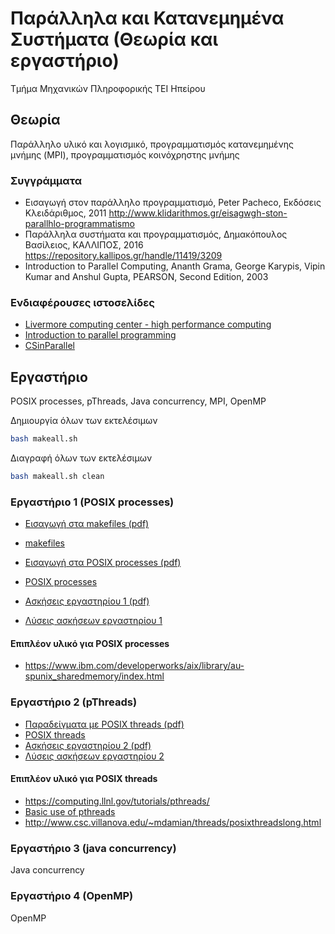 # Παράλληλα και Κατανεμημένα Συστήματα (Θεωρία και εργαστήριο)

Τμήμα Μηχανικών Πληροφορικής ΤΕΙ Ηπείρου

## Θεωρία

Παράλληλο υλικό και λογισμικό, προγραμματισμός κατανεμημένης μνήμης (MPI), προγραμματισμός κοινόχρηστης μνήμης

### Συγγράμματα

* Εισαγωγή στον παράλληλο προγραμματισμό, Peter Pacheco, Εκδόσεις Κλειδάριθμος, 2011 <http://www.klidarithmos.gr/eisagwgh-ston-parallhlo-programmatismo>
* Παράλληλα συστήματα και προγραμματισμός, Δημακόπουλος Βασίλειος, ΚΑΛΛΙΠΟΣ, 2016 <https://repository.kallipos.gr/handle/11419/3209>
* Introduction to Parallel Computing, Ananth Grama, George Karypis, Vipin Kumar and Anshul Gupta, PEARSON, Second Edition, 2003

### Ενδιαφέρουσες ιστοσελίδες

* [Livermore computing center - high performance computing](https://hpc.llnl.gov/training/tutorials)
* [Introduction to parallel programming](https://computing.llnl.gov/tutorials/parallel_comp/)
* [CSinParallel](https://csinparallel.org/index.html)

## Εργαστήριο

POSIX processes, pThreads, Java concurrency, MPI, OpenMP

Δημιουργία όλων των εκτελέσιμων

```bash
bash makeall.sh
```

Διαγραφή όλων των εκτελέσιμων

```bash
bash makeall.sh clean
```

### Εργαστήριο 1 (POSIX processes)

* [Εισαγωγή στα makefiles (pdf)](./docs/00.makefiles.pdf)
* [makefiles](./lab00/README.md)

* [Εισαγωγή στα POSIX processes (pdf)](./docs/01.POSIX%20processes.pdf)
* [POSIX processes](./lab01/README.md)
* [Ασκήσεις εργαστηρίου 1 (pdf)](./docs/02.ΑΣΚΗΣΕΙΣ%20ΕΡΓΑΣΤΗΡΙΟΥ%201%20(POSIX%20PROCESSES).pdf)
* [Λύσεις ασκήσεων εργαστηρίου 1](./lab01x/README.md)

#### Επιπλέον υλικό για POSIX processes

* <https://www.ibm.com/developerworks/aix/library/au-spunix_sharedmemory/index.html>

### Εργαστήριο 2 (pThreads)

* [Παραδείγματα με POSIX threads (pdf)](./docs/03.POSIX%20threads.pdf)
* [POSIX threads](./lab02/README.md)
* [Ασκήσεις εργαστηρίου 2 (pdf)](./docs/04.ΑΣΚΗΣΕΙΣ%20ΕΡΓΑΣΤΗΡΙΟΥ%202%20(POSIX%20THREADS).pdf)
* [Λύσεις ασκήσεων εργαστηρίου 2](./lab02x/README.md)

#### Επιπλέον υλικό για POSIX threads

* <https://computing.llnl.gov/tutorials/pthreads/>
* [Basic use of pthreads](https://www.ibm.com/developerworks/library/l-pthred/index.html)
* <http://www.csc.villanova.edu/~mdamian/threads/posixthreadslong.html>

### Εργαστήριο 3 (java concurrency)

Java concurrency

### Εργαστήριο 4 (OpenMP)

OpenMP
